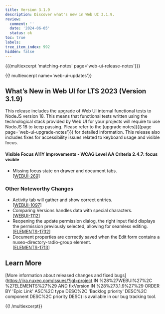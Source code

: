 ```yaml
---
title: Version 3.1.9
description: Discover what's new in Web UI 3.1.9.
review:
  comment: ''
  date: '2024-06-05'
  status: ok
toc: true
labels:
tree_item_index: 992
hidden: false
---
```


{{{multiexcerpt 'matching-notes' page='web-ui-release-notes'}}}

{{! multiexcerpt name='web-ui-updates'}}

## What’s New in Web UI for LTS 2023 (Version 3.1.9)

This release includes the upgrade of Web UI internal functional tests to NodeJS version 18. This means that functional tests written using the technological stack provided by Web UI for your projects will require to use NodeJS 18 to keep passing. Please refer to the [upgrade notes]({{page page='web-ui-upgrade-notes'}}) for detailed information. This release also includes fixes for accessibility issues related to keyboard usage and visible focus.

#### Visible Focus A11Y Improvements - WCAG Level AA Criteria 2.4.7: focus visible

- Missing focus state on drawer and document tabs.<br/>[[WEBUI-269](https://jira.nuxeo.com/browse/WEBUI-269)]

### Other Noteworthy Changes

- Activity tab will gather and show correct entries.<br/>[[WEBUI-1097](https://jira.nuxeo.com/browse/WEBUI-1097)]
- Comparing Versions handles data with special characters.<br/>[[WEBUI-1112](https://jira.nuxeo.com/browse/WEBUI-1112)]
- Reopening the update permission dialog, the right input field displays the permission previously selected, allowing for seamless editing.<br/>[[ELEMENTS-1732](https://jira.nuxeo.com/browse/ELEMENTS-1732)]
- Document properties are correctly saved when the Edit form contains a nuxeo-directory-radio-group element.<br/>[[ELEMENTS-1713](https://jira.nuxeo.com/browse/ELEMENTS-1713)]

## Learn More

[More information about released changes and fixed bugs](https://jira.nuxeo.com/issues/?jql=project IN %28%27WEBUI%27%2C %27ELEMENTS%27%29 AND fixVersion IN %28%273.1.9%27%29 ORDER BY 'Epic Link' ASC%2C type DESC%2C 'Backlog priority' DESC%2C component DESC%2C priority DESC) is available in our bug tracking tool.

{{! /multiexcerpt}}
